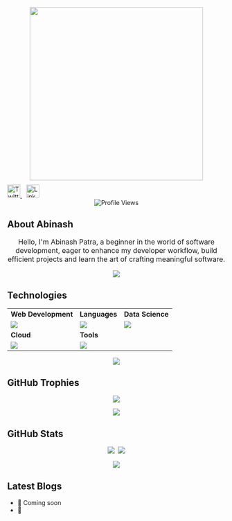 <div style="text-align: center;">
  <img width="400" src="https://readme-typing-svg.herokuapp.com?font=JetBrains+Mono&weight=600&size=30&duration=3000&color=2AF7B4&width=535&lines=Hi%2C+I'm+Abinash+Patra%F0%9F%91%8B;Let's+Connect!"/>
</div>

<div align="left" style="margin-top: 10px;"> <!-- Added margin-top for spacing -->
  <a href="https://twitter.com/will-be-added-here" style="margin-right: 10px;"> <!-- Adjusted alignment -->
    <img src="https://skillicons.dev/icons?i=twitter" alt="Twitter" height="30">
  </a>
  <a href="https://www.linkedin.com/in/will-be-added-here"> <!-- Adjusted alignment -->
    <img src="https://skillicons.dev/icons?i=linkedin" alt="LinkedIn" height="30">
  </a>
</div>

<div align="center">
  <img src="https://komarev.com/ghpvc/?username=nikhil12341" alt="Profile Views">
</div>

## About Abinash

<p align="center" style="font-size: 16px;">
Hello, I'm Abinash Patra, a beginner in the world of software development, eager to enhance my developer workflow, build efficient projects and learn the art of crafting meaningful software.
</p>

<p align="center"><img src='https://capsule-render.vercel.app/api?type=rect&color=gradient&height=2.5'/></p>

## Technologies

<table align="center">
<tr>
  <td><strong>Web Development</strong></td>
  <td><strong>Languages</strong></td>
  <td><strong>Data Science</strong></td> 
</tr>
<tr>
  <td><img src="https://skillicons.dev/icons?i=html,css,js,dotnet,sklearn,react,tailwind,nodejs,mongodb,bitbucket"></td>
  <td><img src="https://skillicons.dev/icons?i=cs,python,c,cplusplus&theme=dark"></td>
  <td><img src="https://skillicons.dev/icons?i=sklearn&theme=dark"></td> 
</tr>
<tr>
  <td><strong>Cloud</strong></td>
  <td><strong>Tools</strong></td>
  <td></td> 
</tr>
<tr>
  <td><img src="https://skillicons.dev/icons?i=linux,docker,kubernetes,azure,netlify&theme=dark"></td>
  <td><img src="https://skillicons.dev/icons?i=git,vscode,github,githubactions&theme=dark"></td>
  <td></td> 
</tr>
</table>

<p align="center"><img src='https://capsule-render.vercel.app/api?type=rect&color=gradient&height=2.5'/></p>

## GitHub Trophies

<p align="center">
  <img src="https://github-profile-trophy.vercel.app/?username=nikhil12341&theme=nord&no-frame=false&no-bg=true&margin-w=4">
</p>

<p align="center"><img src='https://capsule-render.vercel.app/api?type=rect&color=gradient&height=2.5'/></p>

## GitHub Stats

<p align="center">
  <img src="https://github-readme-stats.vercel.app/api?username=nikhil12341&theme=midnight-purple" style="margin-right: 4px;">
  <img src="https://streak-stats.demolab.com/?user=nikhil12341&theme=holi-theme">
</p>

<p align="center"><img src='https://capsule-render.vercel.app/api?type=rect&color=gradient&height=2.5'/></p>

## Latest Blogs

<!-- BLOGPOSTS:START -->
- 🌮 Coming soon
- 🐋 
<!-- BLOGPOSTS:END -->
